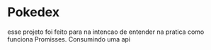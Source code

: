 # Pokedex

esse projeto  foi  feito  para na intencao de entender na pratica como funciona Promisses.
Consumindo uma  api
